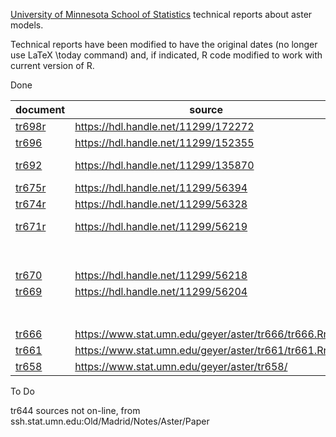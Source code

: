 [University of Minnesota School of Statistics](https://cla.umn.edu/statistics)
technical reports about aster models.

Technical reports have been modified to have the original dates (no
longer use LaTeX \today command) and, if indicated, R code modified
to work with current version of R.

Done

| document | source | note |
|----------|--------|------|
| [tr698r](https://raw.githubusercontent.com/cjgeyer/AsterTR/main/tr698r.pdf) | https://hdl.handle.net/11299/172272 | |
| [tr696](https://raw.githubusercontent.com/cjgeyer/AsterTR/main/tr696.pdf) | https://hdl.handle.net/11299/152355 | |
| [tr692](https://raw.githubusercontent.com/cjgeyer/AsterTR/main/tr692.pdf) | https://hdl.handle.net/11299/135870 | edited to add library(trust) |
| [tr675r](https://raw.githubusercontent.com/cjgeyer/AsterTR/main/tr675r.pdf) | https://hdl.handle.net/11299/56394 | |
| [tr674r](https://raw.githubusercontent.com/cjgeyer/AsterTR/main/tr674r.pdf) | https://hdl.handle.net/11299/56328 | |
| [tr671r](https://raw.githubusercontent.com/cjgeyer/AsterTR/main/tr671r.pdf) | https://hdl.handle.net/11299/56219 | edited because needed R-2.10.0 |
| | | emits warning about `RNGversion("2.5.0")` |
| [tr670](https://raw.githubusercontent.com/cjgeyer/AsterTR/main/tr670.pdf) | https://hdl.handle.net/11299/56218 | |
| [tr669](https://raw.githubusercontent.com/cjgeyer/AsterTR/main/tr669.pdf) | https://hdl.handle.net/11299/56204 | edited to fix plots |
| | | emits warning about `RNGversion("2.7.0")` |
| [tr666](https://raw.githubusercontent.com/cjgeyer/AsterTR/main/tr666.pdf) | https://www.stat.umn.edu/geyer/aster/tr666/tr666.Rnw |
| [tr661](https://raw.githubusercontent.com/cjgeyer/AsterTR/main/tr661.pdf) | https://www.stat.umn.edu/geyer/aster/tr661/tr661.Rnw | 
| [tr658](https://raw.githubusercontent.com/cjgeyer/AsterTR/main/tr658.pdf) | https://www.stat.umn.edu/geyer/aster/tr658/ |

To Do

tr644  sources not on-line, from ssh.stat.umn.edu:Old/Madrid/Notes/Aster/Paper
